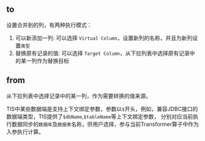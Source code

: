 ## to
 设置合并到的列，有两种执行模式：
 1. 可以新添加一列: 可以选择 `Virtual Column`，设置新列的名称，并且为新列设置`类型`
 2. 替换原有记录的值: 可以选择 `Target Column`，从下拉列表中选择原有记录中的某一列作为替换目标

## from

从下拉列表中选择记录中的某一列，作为需要转换的值来源。

TIS中某些数据端是支持上下文绑定参数，参数以`$`开头，例如，兼容JDBC接口的数据端类型，TIS提供了`$dbName`,`$tableName`等上下文绑定参数，
分别对应当前执行数据同步的`数据库`及`数据表`名称，供用户选择，参与当前Transformer算子中作为入参执行计算。
